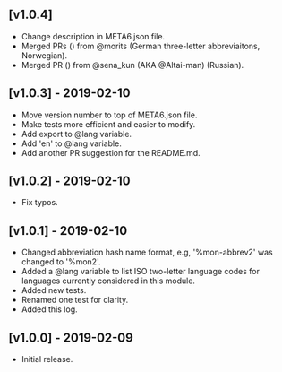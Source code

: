 ## [v1.0.4]
- Change description in META6.json file.
- Merged PRs () from @morits (German three-letter abbreviaitons, Norwegian).
- Merged PR () from @sena_kun (AKA @Altai-man) (Russian).

## [v1.0.3] - 2019-02-10
- Move version number to top of META6.json file.
- Make tests more efficient and easier to modify.
- Add export to @lang variable.
- Add 'en' to @lang variable.
- Add another PR suggestion for the README.md.

## [v1.0.2] - 2019-02-10
- Fix typos.

## [v1.0.1] - 2019-02-10
- Changed abbreviation hash name format, e.g,
  '%mon-abbrev2' was changed to '%mon2'.
- Added a @lang variable to list ISO two-letter language
  codes for languages currently considered in this
  module.
- Added new tests.
- Renamed one test for clarity.
- Added this log.

## [v1.0.0] - 2019-02-09
- Initial release.
